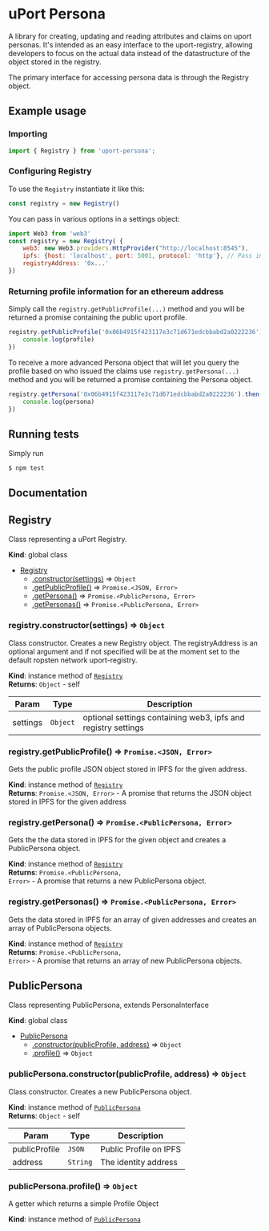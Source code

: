 # uPort Persona
A library for creating, updating and reading attributes and claims on uport personas. It's intended as an easy interface to the uport-registry, allowing developers to focus on the actual data instead of the datastructure of the object stored in the registry. 

The primary interface for accessing persona data is through the Registry object.


## Example usage

### Importing

```js
import { Registry } from 'uport-persona';
```

### Configuring Registry

To use the `Registry` instantiate it like this:

```js
const registry = new Registry()
```

You can pass in various options in a settings object:

```js
import Web3 from 'web3'
const registry = new Registry( {
    web3: new Web3.providers.HttpProvider("http://localhost:8545"),
    ipfs: {host: 'localhost', port: 5001, protocol: 'http'}, // Pass in a configuration object or a ipfs-api compliant provider
    registryAddress: '0x...'
})
```

### Returning profile information for an ethereum address

Simply call the `registry.getPublicProfile(...)` method and you will be returned a promise containing the public uport profile.

```js
registry.getPublicProfile('0x06b4915f423117e3c71d671edcbbabd2a0222236').then((profile) => {
    console.log(profile)
})
```

To receive a more advanced Persona object that will let you query the profile based on who issued the claims use
 `registry.getPersona(...)` method and you will be returned a promise containing the Persona object.

```js
registry.getPersona('0x06b4915f423117e3c71d671edcbbabd2a0222236').then((persona) => {
    console.log(persona)
})
```

## Running tests
Simply run
```
$ npm test
```
## Documentation
<a name="Registry"></a>

## Registry
Class representing a uPort Registry.

**Kind**: global class  

* [Registry](#Registry)
    * [.constructor(settings)](#Registry+constructor) ⇒ <code>Object</code>
    * [.getPublicProfile()](#Registry+getPublicProfile) ⇒ <code>Promise.&lt;JSON, Error&gt;</code>
    * [.getPersona()](#Registry+getPersona) ⇒ <code>Promise.&lt;PublicPersona, Error&gt;</code>
    * [.getPersonas()](#Registry+getPersonas) ⇒ <code>Promise.&lt;PublicPersona, Error&gt;</code>

<a name="Registry+constructor"></a>

### registry.constructor(settings) ⇒ <code>Object</code>
Class constructor.
 Creates a new Registry object. The registryAddress is an optional argument and if not specified will be at the moment set to the default ropsten network uport-registry.

**Kind**: instance method of <code>[Registry](#Registry)</code>  
**Returns**: <code>Object</code> - self  

| Param | Type | Description |
| --- | --- | --- |
| settings | <code>Object</code> | optional settings containing web3, ipfs and registry settings |

<a name="Registry+getPublicProfile"></a>

### registry.getPublicProfile() ⇒ <code>Promise.&lt;JSON, Error&gt;</code>
Gets the public profile JSON object stored in IPFS for the given address.

**Kind**: instance method of <code>[Registry](#Registry)</code>  
**Returns**: <code>Promise.&lt;JSON, Error&gt;</code> - A promise that returns the JSON object stored in IPFS for the given address  
<a name="Registry+getPersona"></a>

### registry.getPersona() ⇒ <code>Promise.&lt;PublicPersona, Error&gt;</code>
Gets the the data stored in IPFS for the given object and creates a PublicPersona object.

**Kind**: instance method of <code>[Registry](#Registry)</code>  
**Returns**: <code>Promise.&lt;PublicPersona, Error&gt;</code> - A promise that returns a new PublicPersona object.  
<a name="Registry+getPersonas"></a>

### registry.getPersonas() ⇒ <code>Promise.&lt;PublicPersona, Error&gt;</code>
Gets the data stored in IPFS for an array of given addresses and creates an array of PublicPersona objects.

**Kind**: instance method of <code>[Registry](#Registry)</code>  
**Returns**: <code>Promise.&lt;PublicPersona, Error&gt;</code> - A promise that returns an array of new PublicPersona objects.  

<a name="PublicPersona"></a>

## PublicPersona
Class representing PublicPersona, extends PersonaInterface

**Kind**: global class  

* [PublicPersona](#PublicPersona)
    * [.constructor(publicProfile, address)](#PublicPersona+constructor) ⇒ <code>Object</code>
    * [.profile()](#PublicPersona+profile) ⇒ <code>Object</code>

<a name="PublicPersona+constructor"></a>

### publicPersona.constructor(publicProfile, address) ⇒ <code>Object</code>
Class constructor.
 Creates a new PublicPersona object.

**Kind**: instance method of <code>[PublicPersona](#PublicPersona)</code>  
**Returns**: <code>Object</code> - self  

| Param | Type | Description |
| --- | --- | --- |
| publicProfile | <code>JSON</code> | Public Profile on IPFS |
| address | <code>String</code> | The identity address |

<a name="PublicPersona+profile"></a>

### publicPersona.profile() ⇒ <code>Object</code>
A getter which returns a simple Profile Object

**Kind**: instance method of <code>[PublicPersona](#PublicPersona)</code>  

